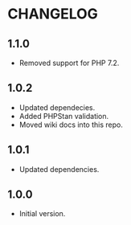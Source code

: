 # CHANGELOG

## 1.1.0

* Removed support for PHP 7.2.

## 1.0.2

* Updated dependecies.
* Added PHPStan validation.
* Moved wiki docs into this repo.

## 1.0.1

* Updated dependencies.

## 1.0.0

* Initial version.
